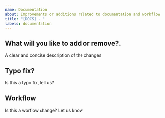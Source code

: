 ```yaml
---
name: Documentation
about: Improvements or additions related to documentation and workflow
title: "[DOCS] - "
labels: documentation
---
```


## What will you like to add or remove?.
A clear and concise description of the changes

## Typo fix?
Is this a typo fix, tell us? 

## Workflow
Is this a worflow change? Let us know
